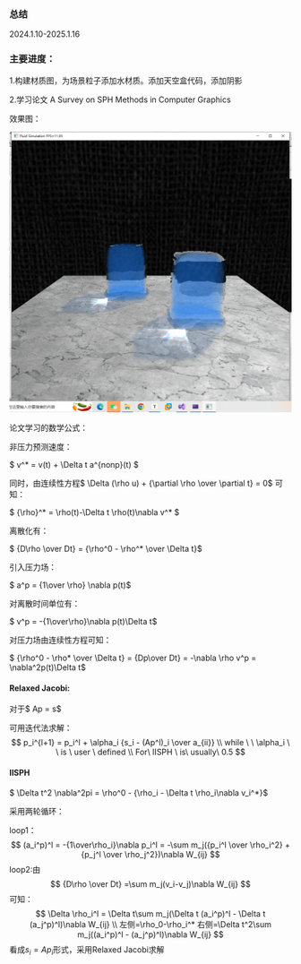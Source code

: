 ### 总结

2024.1.10-2025.1.16

### 主要进度：

1.构建材质图，为场景粒子添加水材质。添加天空盒代码，添加阴影

2.学习论文 A Survey on SPH Methods in Computer Graphics

效果图：

![3](.\3.png)

论文学习的数学公式： 

非压力预测速度： 

$ v^* = v(t) + \Delta t a^{nonp}(t) $

同时，由连续性方程$ \Delta (\rho u) + {\partial \rho \over \partial t} = 0$ 可知：

$ {\rho}^* = \rho(t)-\Delta t \rho(t)\nabla v^* $ 

 离散化有： 

$ {D\rho \over Dt} = {\rho^0 - \rho^* \over \Delta t}$

引入压力场： 

$ a^p = {1\over \rho} \nabla p(t)$

对离散时间单位有： 

$ v^p = -{1\over\rho}\nabla p(t)\Delta t$

对压力场由连续性方程可知： 

$ {\rho^0 - \rho* \over \Delta t} = {Dp\over Dt} = -\nabla \rho v^p = \nabla^2p(t)\Delta t$



#### Relaxed Jacobi:

对于$ Ap = s$

可用迭代法求解： 
$$
p_i^{l+1} = p_i^l + \alpha_i {s_i - (Ap^l)_i \over a_{ii}} \\
while \ \ \alpha_i \ \ is \ user \ defined \\
For\ IISPH \ is\ usually\ 0.5 
$$


#### IISPH 

$ \Delta t^2 \nabla^2pi  = \rho^0 - {\rho_i - \Delta t \rho_i\nabla v_i^*}$

采用两轮循环：

loop1：
$$
(a_i^p)^l = -{1\over\rho_i}\nabla p_i^l = -\sum m_j({p_i^l \over \rho_i^2} + {p_j^l \over \rho_j^2})\nabla W_{ij}
$$
 loop2:由
$$
{D\rho \over Dt} =\sum m_j(v_i-v_j)\nabla W_{ij}
$$
可知：
$$
\Delta \rho_i^l = \Delta t\sum m_j(\Delta t (a_i^p)^l - \Delta t (a_j^p)^l)\nabla W_{ij} \\ 
左侧=\rho_0-\rho_i^*
右侧=\Delta t^2\sum m_j((a_i^p)^l - (a_j^p)^l)\nabla W_{ij} 
$$
看成$s_i = Ap_i$形式，采用Relaxed Jacobi求解